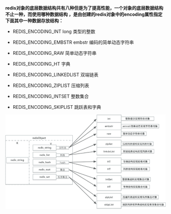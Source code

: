 
**redis对象的底层数据结构共有八种但是为了提高性能，一个对象的底层数据结构不止一种，而使用哪种数据结构 ，是由创建的redis对象中的encoding属性指定下面其中一种数据存放结构：**

   * REDIS_ENCODING_INT	long 类型的整数
   
   * REDIS_ENCODING_EMBSTR	embstr 编码的简单动态字符串
   
   * REDIS_ENCODING_RAW	简单动态字符串
   
   * REDIS_ENCODING_HT	字典
   
   * REDIS_ENCODING_LINKEDLIST	双端链表
   
   * REDIS_ENCODING_ZIPLIST	压缩列表
   
   * REDIS_ENCODING_INTSET	整数集合
   
   * REDIS_ENCODING_SKIPLIST	跳跃表和字典
   
   
  ![](/assets/redis-对象.png)

   




